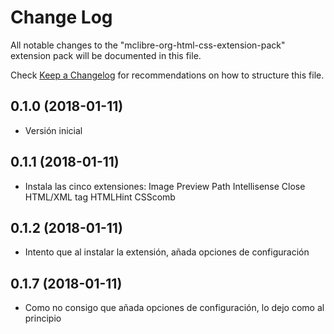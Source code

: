 # Change Log
All notable changes to the "mclibre-org-html-css-extension-pack" extension pack will be documented in this file.

Check [Keep a Changelog](http://keepachangelog.com/) for recommendations on how to structure this file.

## 0.1.0 (2018-01-11)
- Versión inicial

## 0.1.1 (2018-01-11)
- Instala las cinco extensiones:
  Image Preview
  Path Intellisense
  Close HTML/XML tag
  HTMLHint
  CSScomb

## 0.1.2 (2018-01-11)
- Intento que al instalar la extensión, añada opciones de configuración

## 0.1.7 (2018-01-11)
- Como no consigo que añada opciones de configuración, lo dejo como al principio
